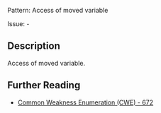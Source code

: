 Pattern: Access of moved variable

Issue: -

## Description

Access of moved variable.

## Further Reading

* [Common Weakness Enumeration (CWE) - 672](https://cwe.mitre.org/data/definitions/672.html)